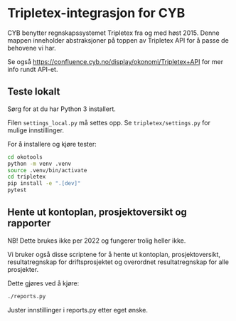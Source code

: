 # Tripletex-integrasjon for CYB

CYB benytter regnskapssystemet Tripletex fra og med høst 2015.
Denne mappen inneholder abstraksjoner på toppen av Tripletex API
for å passe de behovene vi har.

Se også https://confluence.cyb.no/display/okonomi/Tripletex+API for mer info rundt API-et.

## Teste lokalt

Sørg for at du har Python 3 installert.

Filen `settings_local.py` må settes opp. Se `tripletex/settings.py` for mulige innstillinger.

For å installere og kjøre tester:

```bash
cd okotools
python -m venv .venv
source .venv/bin/activate
cd tripletex
pip install -e ".[dev]"
pytest
```

## Hente ut kontoplan, prosjektoversikt og rapporter

NB! Dette brukes ikke per 2022 og fungerer trolig heller ikke.

Vi bruker også disse scriptene for å hente ut kontoplan, prosjektoversikt, resultatregnskap for
driftsprosjektet og overordnet resultatregnskap for alle prosjekter.

Dette gjøres ved å kjøre:

```bash
./reports.py
```

Juster innstillinger i reports.py etter eget ønske.
